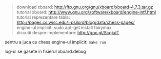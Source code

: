 > download xboard: http://ftp.gnu.org/gnu/xboard/xboard-4.7.3.tar.gz <br>
> tutorial xboard: http://www.gnu.org/software/xboard/engine-intf.html <br>
> tutorial reprezentare tabla: http://pages.cs.wisc.edu/~psilord/blog/data/chess-pages/ <br>
> engine-ul implicit: sudo apt-get install fairymax <br>
> discutii despre implementare: http://goo.gl/ScqkdT

pentru a juca cu chess engine-ul implicit: `make run`

log-ul se gasete in fisierul xboard.debug 

